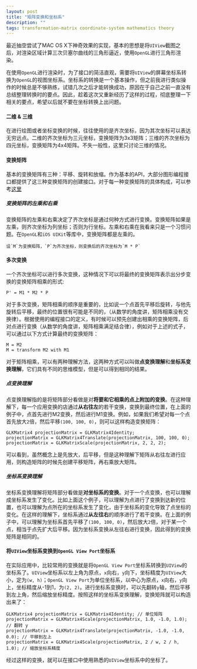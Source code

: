 ```yaml
---
layout: post
title: "矩阵变换和坐标系"
description: ""
tags: transformation-matrix coordinate-system mathematics theory
---
```


最近抽空尝试了MAC OS X下神奇效果的实现，基本的思想是将`UIView`截图之后，对渲染区域计算三次贝塞尔曲线的三角形逼近，使用`OpenGL`进行三角形渲染。

在使用`OpenGL`进行渲染时，为了接口的简洁直观，需要将`UIView`的屏幕坐标系转换为`OpenGL`的视图坐标系。坐标系的转换是一个基本操作，但之前我进行类似操作的时候总是不够熟练，试错几次之后才能转换成功，原因在于自己之前一直没有总结整理转换时的要点。因此，趁着这次又重新经历了这样的过程，彻底整理一下相关的要点，希望以后就不要在坐标转换上出问题。

<!-- brief-remark -->

#### 二维 & 三维

在进行绘图或者坐标变换的时候，往往使用的是齐次坐标，因为其次坐标可以表达无穷远点。二维的齐次坐标为三元坐标，变换矩阵为3x3矩阵；三维的齐次坐标为四元坐标，变换矩阵为4x4矩阵。不失一般性，这里只讨论三维的情况。

#### 变换矩阵

基本的变换矩阵有三种：平移、旋转和放缩。作为基本的API，大部分图形编程接口都提供了这三种变换矩阵的创建接口。对于每一种变换矩阵的具体构成，可以参考[这里](https://en.wikipedia.org/wiki/Transformation_matrix)

##### 变换矩阵的左乘和右乘

变换矩阵的左乘和右乘决定了齐次坐标是通过何种方式进行变换。变换矩阵如果是左乘，则齐次坐标为列坐标；否则为行坐标。左乘和右乘在我看来只是一个习惯问题。在`OpenGL`和`iOS UIKit`等库中，变换矩阵都是左乘的。

    设`M`为变换矩阵，`P`为齐次坐标，则变换后的齐次坐标为`M * P`

#### 多次变换

一个齐次坐标可以进行多次变换，这种情况下可以将最终的变换矩阵表示出分步变换的变换矩阵相乘的形式:
    
    P' = M1 * M2 * P

对于多次变换，矩阵相乘的顺序是重要的，比如说一个点首先平移后旋转，与他先旋转后平移，最终的位置很有可能是不同的，（从数学的角度讲，矩阵相乘没有交换律）。根据使用的编程接口的定义，有时候可以预先创建出相乘的变换矩阵，后对点进行变换（从数学的角度讲，矩阵相乘满足结合律），例如对于上述的式子，可以通过以下方式计算最终的变换矩阵：
    
    M = M2
    M = transform M2 with M1

对于矩阵相乘，可以有两种理解方法，这两种方式可以叫做**点变换理解**和**坐标系变换理解**，它们具有不同的思维模型，但是可以得到相同的结果。

##### 点变换理解

点变换理解指的是将矩阵部分看做是对**将要和它相乘的点上附加的变换**。在这种理解下，每一个应用变换的店通过**从右往左**的若干变换，变换到最终位置，在上面的例子中，点首先进行M2变换，然后进行M1变换。例如，如果我们希望对每一个点首先放大`2`倍，然后平移`(100, 100, 0)`，则可以这样构造变换矩阵：

    GLKMatrix4 projectionMatrix = GLKMatrix4Identity;
    projectionMatrix = GLKMatrix4Translate(projectionMatrix, 100, 100, 0);
    projectionMatrix = GLKMatrixScale(projectionMatrix, 2, 2, 2);

可以看到，虽然概念上是先放大，后平移，但是这种理解下矩阵从右往左进行应用，则构造矩阵的时候先创建平移矩阵，再右乘放大矩阵。


##### 坐标系变换理解

坐标系变换理解将矩阵部分看做是**对坐标系的变换**。对于一个点变换，也可以理解成坐标系发生了变化。比如上面这个例子，可以理解为点进行了变换到达新的位置，也可以理解为点所在的坐标系发生了变化，由于坐标系的变化导致了点坐标的变化。在这样的理解下，坐标系通过**从左往右**的顺序进行了若干变换。在上面的例子中，可以理解为坐标系首先平移了`(100, 100, 0)`，然后放大`2`倍，对于某一个点，相当于点先扩大后平移。因为坐标系变换从左往右进行变换，因此得到的变换矩阵是相同的。

#### 将`UIView`坐标系变换到`OpenGL View Port`坐标系

在实际应用中，比较常用的变换就是将`OpenGL View Port`坐标系转换到`UIView`的坐标系了。`UIView`坐标系以左上角为原点，`x`向右，`y`向下，坐标精度为`UIView`大小，定为`(w, h)`；`OpenGL View Port`为单位坐标系，以中心为原点，`x`向右，`y`向上，坐标精度从-1到1，为`(2, 2)`。进行坐标系变换时，可以先翻转`y`轴，然后平移到左上角，然后缩放坐标精度。按照这样的坐标系变换理解，变换矩阵就可以构造出来了：

    GLKMatrix4 projectionMatrix = GLKMatrix4Identity; // 单位矩阵
    projectionMatrix = GLKMatrix4Scale(projectionMatrix, 1.0, -1.0, 1.0); // 翻转 y
    projectionMatrix = GLKMatrix4Translate(projectionMatrix, -1.0, -1.0, 0.0); // 平移到左上
    projectionMatrix = GLKMatrix4Scale(projectionMatrix, 2 / w, 2 / h, 1.0); // 缩放坐标系精度

经过这样的变换，就可以在接口中使用熟悉的`UIView`坐标系中的坐标了。














